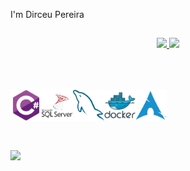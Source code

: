 
I'm Dirceu Pereira
##

<div align="center">
  <a href="https://github.com/Dirceu-Pereira">
<img height="150em" src="https://github-readme-stats.vercel.app/api?username=Dirceu-Pereira&show_icons=true&theme=dark&include_all_commits=true&count_private=true"/>  
<img height="130em" src="https://github-readme-stats.vercel.app/api/top-langs/?username=Dirceu-Pereira&layout=compact&langs_count=7&theme=dark"/>
</div>

</div>

##

<div>
   <br> <br>

  
<img align="left" height="50" width="50" src="https://raw.githubusercontent.com/devicons/devicon/master/icons/csharp/csharp-original.svg">
 <img align="left" height="50" width="50" src=https://github.com/devicons/devicon/blob/master/icons/microsoftsqlserver/microsoftsqlserver-original-wordmark.svg">   
<img align="left" height="50" width="50" src="https://raw.githubusercontent.com/devicons/devicon/master/icons/mysql/mysql-original.svg">
<img align="left" height="50" width="50" src="https://github.com/devicons/devicon/blob/master/icons/docker/docker-original-wordmark.svg">
<img align="left" height="50" width="50" src="https://github.com/devicons/devicon/blob/master/icons/archlinux/archlinux-original.svg">

 <br>
   <br>
</div>

##

<div>
   <br> <br>
<a href="https://www.linkedin.com/in/dirceu-pereira-b2052ba6" target="_blank"><img src="https://img.shields.io/badge/-LinkedIn-%230077B5?style=for-the-badge&logo=linkedin&logoColor=white" target="_blank"></a> 
 
 </div>




<!--
**Dirceu-Pereira/Dirceu-Pereira** is a ✨ _special_ ✨ repository because its `README.md` (this file) appears on your GitHub profile.

Here are some ideas to get you started:

- 🔭 I’m currently working on ...
- 🌱 I’m currently learning ...
- 👯 I’m looking to collaborate on ...
- 🤔 I’m looking for help with ...
- 💬 Ask me about ...
- 📫 How to reach me: ...
- 😄 Pronouns: ...
- ⚡ Fun fact: ...
-->
